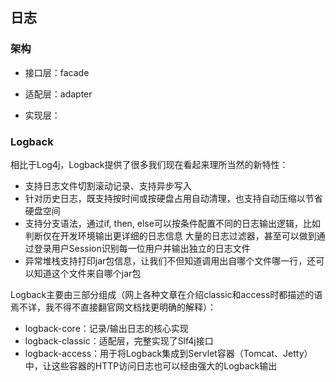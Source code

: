 ## 日志

### 架构

- 接口层：facade

- 适配层：adapter

- 实现层：




### Logback

相比于Log4j，Logback提供了很多我们现在看起来理所当然的新特性：

- 支持日志文件切割滚动记录、支持异步写入
- 针对历史日志，既支持按时间或按硬盘占用自动清理，也支持自动压缩以节省硬盘空间
- 支持分支语法，通过if, then, else可以按条件配置不同的日志输出逻辑，比如判断仅在开发环境输出更详细的日志信息
  大量的日志过滤器，甚至可以做到通过登录用户Session识别每一位用户并输出独立的日志文件
- 异常堆栈支持打印jar包信息，让我们不但知道调用出自哪个文件哪一行，还可以知道这个文件来自哪个jar包

Logback主要由三部分组成（网上各种文章在介绍classic和access时都描述的语焉不详，我不得不直接翻官网文档找更明确的解释）：

- logback-core：记录/输出日志的核心实现
- logback-classic：适配层，完整实现了Slf4j接口
- logback-access：用于将Logback集成到Servlet容器（Tomcat、Jetty）中，让这些容器的HTTP访问日志也可以经由强大的Logback输出

